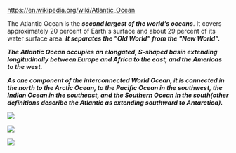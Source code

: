 https://en.wikipedia.org/wiki/Atlantic_Ocean

The Atlantic Ocean is the ***second largest of the world's oceans***. It covers approximately 20 percent of Earth's surface and about 29 percent of its water surface area. ***It separates the "Old World" from the "New World".***


***The Atlantic Ocean occupies an elongated, S-shaped basin extending longitudinally between Europe and Africa to the east, and the Americas to the west.***

***As one component of the interconnected World Ocean, it is connected in the north to the Arctic Ocean, to the Pacific Ocean in the southwest, the Indian Ocean in the southeast, and the Southern Ocean in the south(other definitions describe the Atlantic as extending southward to Antarctica).***



![](https://upload.wikimedia.org/wikipedia/commons/4/47/Atlantic_Ocean_-_en.png)


![](https://www.whatarethe7continents.com/wp-content/uploads/2013/08/atlantic-ocean-map-1.png)


![](http://ontheworldmap.com/oceans-and-seas/atlantic-ocean/atlantic-ocean-location-map.jpg)





